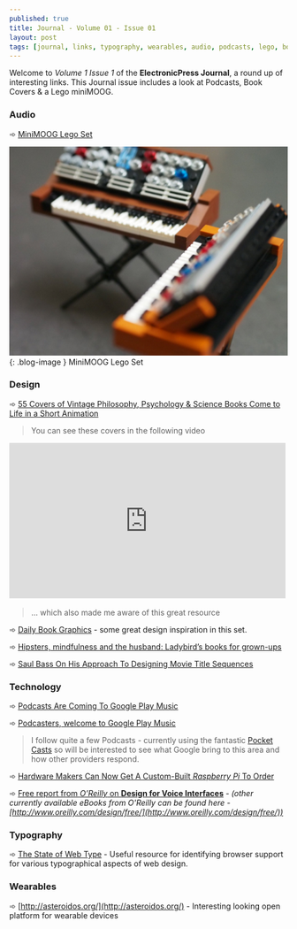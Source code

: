 ```yaml
---
published: true
title: Journal - Volume 01 - Issue 01
layout: post
tags: [journal, links, typography, wearables, audio, podcasts, lego, books]
---
```

Welcome to _Volume 1 Issue 1_ of the **ElectronicPress Journal**, a round up of interesting links. This Journal issue includes a look at Podcasts, Book Covers & a Lego miniMOOG.

### Audio
➾ [MiniMOOG Lego Set](http://createdigitalmusic.com/2015/10/check-out-this-amazing-minimoog-lego-set-and-help-make-it-real/)

![MiniMOOG Lego Set](https://raw.githubusercontent.com/whitingx/whitingx.github.io/master/_posts/images/minimoog-lego.jpg "MiniMOOG Lego Set"){: .blog-image }
<span class="blog-image-caption">MiniMOOG Lego Set</span>

### Design
➾ [55 Covers of Vintage Philosophy, Psychology & Science Books Come to Life in a Short Animation](http://www.openculture.com/2015/10/55-covers-of-vintage-philosophy-psychology-science-books-come-to-life-in-a-short-animation.html)

> You can see these covers in the following video

<iframe src="https://player.vimeo.com/video/141891887?color=ffffff&portrait=0&badge=0" width="500" height="281" frameborder="0" webkitallowfullscreen mozallowfullscreen allowfullscreen></iframe>

> ... which also made me aware of this great resource

➾ [Daily Book Graphics](https://www.flickr.com/photos/23473719@N08/sets/72157614217203215/) - some great design inspiration in this set.

➾ [Hipsters, mindfulness and the husband: Ladybird’s books for grown-ups](http://www.creativereview.co.uk/cr-blog/2015/october/hipsters-mindfulness-and-the-husband-ladybirds-books-for-grown-ups/)

➾ [Saul Bass On His Approach To Designing Movie Title Sequences](https://medium.com/art-science/saul-bass-on-his-approach-to-designing-movie-title-sequences-47fd537c457b)

### Technology
➾ [Podcasts Are Coming To Google Play Music](http://www.androidpolice.com/2015/10/27/podcasts-are-coming-to-google-play-music-soon-podcasters-can-start-uploading-now/)

➾ [Podcasters, welcome to Google Play Music](http://officialandroid.blogspot.co.uk/2015/10/podcasters-welcome-to-google-play-music.html)

> I follow quite a few Podcasts - currently using the fantastic [Pocket Casts](http://www.shiftyjelly.com/pocketcasts) so will be interested to see what Google bring to this area and how other providers respond.

➾ [Hardware Makers Can Now Get A Custom-Built _Raspberry Pi_ To Order](http://readwrite.com/2015/10/27/custom-built-raspberry-pi)

➾ [Free report from _O’Reilly_ on **Design for Voice Interfaces**](http://www.oreilly.com/design/free/design-for-voice-interfaces.csp) - _(other currently available eBooks from O'Reilly can be found here - [http://www.oreilly.com/design/free/](http://www.oreilly.com/design/free/))_

### Typography
➾ [The State of Web Type](http://stateofwebtype.com/) - Useful resource for identifying browser support for various typographical aspects of web design.

### Wearables
➾ [http://asteroidos.org/](http://asteroidos.org/) - Interesting looking open platform for wearable devices